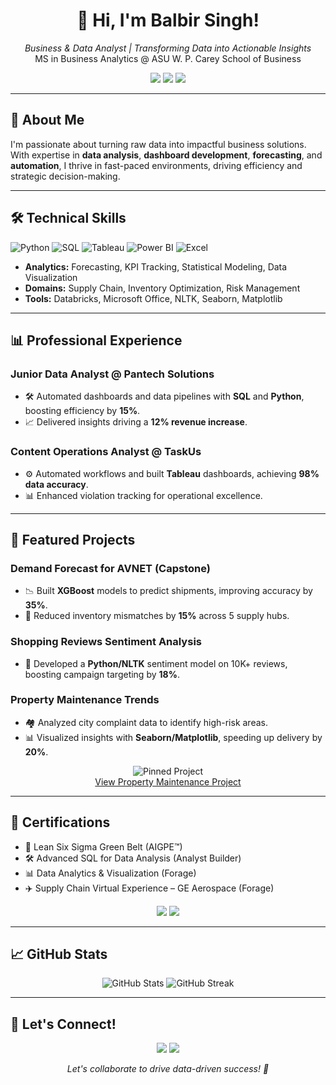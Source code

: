 <h1 align="center">👋 Hi, I'm Balbir Singh!</h1>
<p align="center">
  <em>Business & Data Analyst | Transforming Data into Actionable Insights</em><br>
  MS in Business Analytics @ ASU W. P. Carey School of Business
</p>

<p align="center">
  <a href="mailto:bsingh73@asu.edu"><img src="https://img.shields.io/badge/Email-bsingh73@asu.edu-blueviolet?style=flat-square&logo=gmail"></a>
  <a href="https://www.linkedin.com/in/bsingh27"><img src="https://img.shields.io/badge/LinkedIn-bsingh27-blue?style=flat-square&logo=linkedin"></a>
  <a href="https://github.com/BalbirSingh27"><img src="https://img.shields.io/badge/GitHub-BalbirSingh27-black?style=flat-square&logo=github"></a>
</p>

---

## 🚀 About Me

I'm passionate about turning raw data into impactful business solutions. With expertise in **data analysis**, **dashboard development**, **forecasting**, and **automation**, I thrive in fast-paced environments, driving efficiency and strategic decision-making.

---

## 🛠 Technical Skills

![Python](https://img.shields.io/badge/-Python-3776AB?logo=python&style=flat-square)
![SQL](https://img.shields.io/badge/-SQL-4479A1?logo=postgresql&style=flat-square)
![Tableau](https://img.shields.io/badge/-Tableau-E97627?logo=tableau&style=flat-square)
![Power BI](https://img.shields.io/badge/-Power%20BI-F2C811?logo=power-bi&style=flat-square)
![Excel](https://img.shields.io/badge/-Excel-217346?logo=microsoft-excel&style=flat-square)

- **Analytics:** Forecasting, KPI Tracking, Statistical Modeling, Data Visualization  
- **Domains:** Supply Chain, Inventory Optimization, Risk Management  
- **Tools:** Databricks, Microsoft Office, NLTK, Seaborn, Matplotlib

---

## 📊 Professional Experience

### Junior Data Analyst @ Pantech Solutions
- 🛠 Automated dashboards and data pipelines with **SQL** and **Python**, boosting efficiency by **15%**.  
- 📈 Delivered insights driving a **12% revenue increase**.

### Content Operations Analyst @ TaskUs
- ⚙️ Automated workflows and built **Tableau** dashboards, achieving **98% data accuracy**.  
- 📊 Enhanced violation tracking for operational excellence.

---

## 📁 Featured Projects

### Demand Forecast for AVNET (Capstone)
- 📉 Built **XGBoost** models to predict shipments, improving accuracy by **35%**.  
- 🔄 Reduced inventory mismatches by **15%** across 5 supply hubs.

### Shopping Reviews Sentiment Analysis
- 🧠 Developed a **Python/NLTK** sentiment model on 10K+ reviews, boosting campaign targeting by **18%**.

### Property Maintenance Trends
- 🏘 Analyzed city complaint data to identify high-risk areas.  
- 📊 Visualized insights with **Seaborn/Matplotlib**, speeding up delivery by **20%**.

<p align="center">
  <img src="https://github-readme-stats.vercel.app/api/pin/?username=BalbirSingh27&repo=demand-forecast-avnet&theme=radical" alt="Pinned Project">
  <br>
  <a href="https://github.com/BalbirSingh27/CIS-591-Property-Maintenance">View Property Maintenance Project</a>
</p>


---

## 📜 Certifications

- 🏅 Lean Six Sigma Green Belt (AIGPE™)  
- 🛠 Advanced SQL for Data Analysis (Analyst Builder)  
- 📊 Data Analytics & Visualization (Forage)  
- ✈️ Supply Chain Virtual Experience – GE Aerospace (Forage)

<p align="center">
  <img src="https://img.shields.io/badge/Certified-Lean%20Six%20Sigma%20Green%20Belt-green?style=flat-square">
  <img src="https://img.shields.io/badge/Certified-Advanced%20SQL-blue?style=flat-square">
</p>

---

## 📈 GitHub Stats

<p align="center">
  <img src="https://github-readme-stats.vercel.app/api?username=BalbirSingh27&show_icons=true&theme=dracula&hide_border=true" alt="GitHub Stats">
  <img src="https://github-readme-streak-stats.herokuapp.com/?user=BalbirSingh27&theme=dracula&hide_border=true" alt="GitHub Streak">
</p>

---

## 🤝 Let's Connect!

<p align="center">
  <a href="mailto:bsingh73@asu.edu"><img src="https://img.shields.io/badge/Email-Contact%20Me-blueviolet?style=for-the-badge&logo=gmail"></a>
  <a href="https://www.linkedin.com/in/bsingh27"><img src="https://img.shields.io/badge/LinkedIn-Connect-blue?style=for-the-badge&logo=linkedin"></a>
</p>

<p align="center">
  <em>Let's collaborate to drive data-driven success! 🚀</em>
</p>
